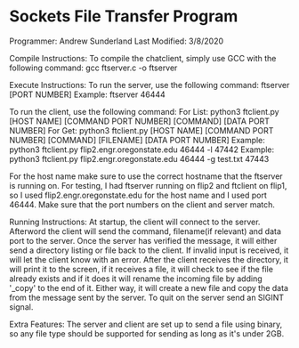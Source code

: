 # Sockets File Transfer Program
Programmer: Andrew Sunderland
Last Modified: 3/8/2020

Compile Instructions:
To compile the chatclient, simply use GCC with the following command:
gcc ftserver.c -o ftserver


Execute Instructions:
To run the server, use the following command:
ftserver [PORT NUMBER]
Example: ftserver 46444

To run the client, use the following command:
For List:
python3 ftclient.py [HOST NAME] [COMMAND PORT NUMBER] [COMMAND] [DATA PORT NUMBER]
For Get:
python3 ftclient.py [HOST NAME] [COMMAND PORT NUMBER] [COMMAND] [FILENAME] [DATA PORT NUMBER]
Example: python3 ftclient.py flip2.engr.oregonstate.edu 46444 -l 47442
Example: python3 ftclient.py flip2.engr.oregonstate.edu 46444 -g test.txt 47443

For the host name make sure to use the correct hostname that the ftserver is running on.  For testing, I had ftserver running on flip2 and ftclient on flip1, so I used flip2.engr.oregonstate.edu for the host name and I used port 46444.  Make sure that the port numbers on the client and server match.


Running Instructions:
At startup, the client will connect to the server.  Afterword the client will send the command, filename(if relevant) and data port to the server.  Once the server has verified the message, it will either send a directory listing or file back to the client.  If invalid input is received, it will let the client know with an error.  After the client receives the directory, it will print it to the screen, if it receives a file, it will check to see if the file already exists and if it does it will rename the incoming file by adding '_copy' to the end of it.  Either way, it will create a new file and copy the data from the message sent by the server.
To quit on the server send an SIGINT signal.

Extra Features:
The server and client are set up to send a file using binary, so any file type should be supported for sending as long as it's under 2GB.

